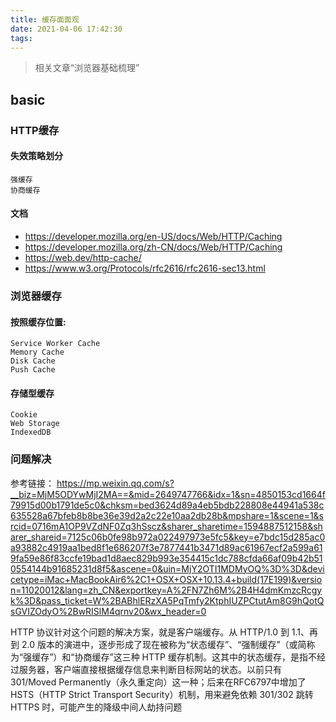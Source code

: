 ```yaml
---
title: 缓存面面观
date: 2021-04-06 17:42:30
tags:
---
```

> 相关文章“浏览器基础梳理”

## basic
### HTTP缓存
#### 失效策略划分
```
强缓存
协商缓存
```
#### 文档
- https://developer.mozilla.org/en-US/docs/Web/HTTP/Caching
- https://developer.mozilla.org/zh-CN/docs/Web/HTTP/Caching
- https://web.dev/http-cache/
- https://www.w3.org/Protocols/rfc2616/rfc2616-sec13.html
### 浏览器缓存
#### 按照缓存位置:
```
Service Worker Cache
Memory Cache
Disk Cache
Push Cache
```
#### 存储型缓存
```
Cookie
Web Storage
IndexedDB
```
### 问题解决
参考链接：
https://mp.weixin.qq.com/s?__biz=MjM5ODYwMjI2MA==&mid=2649747766&idx=1&sn=4850153cd1664f79915d00b1791de5c0&chksm=bed3624d89a4eb5bdb228808e44941a538c635528a67bfeb8b8be36e39d2a2c22e10aa2db28b&mpshare=1&scene=1&srcid=0716mA1OP9VZdNF0Zq3hSscz&sharer_sharetime=1594887512158&sharer_shareid=7125c06b0fe98b972a022497973e5fc5&key=e7bdc15d285ac0a93882c4919aa1bed8f1e686207f3e7877441b3471d89ac61967ecf2a599a619fa59e86f83ccfe19bad1d8aec829b993e354415c1dc788cfda66af09b42b510554144b91685231d8f5&ascene=0&uin=MjY2OTI1MDMyOQ%3D%3D&devicetype=iMac+MacBookAir6%2C1+OSX+OSX+10.13.4+build(17E199)&version=11020012&lang=zh_CN&exportkey=A%2FN7Zh6M%2B4H4dmKmzcRcgyk%3D&pass_ticket=W%2BABhlERzXA5PqTmfy2KtphIUZPCtutAm8G9hQotQsGVIZOdyO%2BwRISlM4qrnv20&wx_header=0


HTTP 协议针对这个问题的解决方案，就是客户端缓存。从 HTTP/1.0 到 1.1、再到 2.0 版本的演进中，逐步形成了现在被称为“状态缓存”、“强制缓存”（或简称为“强缓存”）和“协商缓存”这三种 HTTP 缓存机制。这其中的状态缓存，是指不经过服务器，客户端直接根据缓存信息来判断目标网站的状态。以前只有 301/Moved Permanently（永久重定向）这一种；后来在RFC6797中增加了HSTS（HTTP Strict Transport Security）机制，用来避免依赖 301/302 跳转 HTTPS 时，可能产生的降级中间人劫持问题


